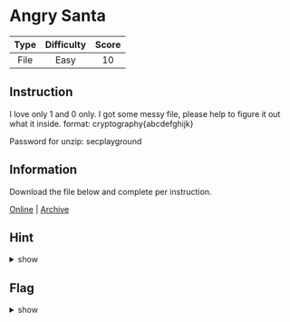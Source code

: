 # Angry Santa

| Type | Difficulty | Score |
| :--: | :--------: | :---: |
| File |    Easy    |  10   |

## Instruction

I love only 1 and 0 only. I got some messy file, please help to figure it out what it inside.
format: cryptography{abcdefghijk}

Password for unzip: secplayground

## Information

Download the file below and complete per instruction.

[Online](https://storage.googleapis.com/secplayground-event/merrychristmas2022/crypto/angrysanta_crypted.zip) | [Archive](angrysanta_crypted.zip)

## Hint

<details>
<summary>show</summary>
GREP only 1 and 0 in Santa file
</details>

## Flag

<details>
<summary>show</summary>
cryptography{AngrySanta}
</details>
